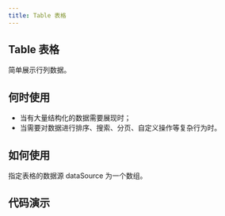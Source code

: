 ```yaml
---
title: Table 表格
---
```


## Table 表格

简单展示行列数据。

## 何时使用

- 当有大量结构化的数据需要展现时；
- 当需要对数据进行排序、搜索、分页、自定义操作等复杂行为时。

## 如何使用

指定表格的数据源 dataSource 为一个数组。

## 代码演示

<div class="w-container">
    <w-table
        row-key="id"
        :columns="state.columns"
        :data-source="state.dataSource"
        :pagination="state.pagination"
        :row-selection="state.rowSelection"
        @change="onTableChange">
        <template v-slot:action="{ row }">
            <a @click="toView(row)" href="javascript:;" class="w-btn btn-link">查看</a>
        </template>
    </w-table>
</div>

<script setup>
import WTable from '../../packages/table'
import { reactive, ref, toRefs } from 'vue';

// 测试数据
const Storage = {
  getColumns() {
    return [
      {
        title: '序号',
        name: 'index',
      },
      {
        title: '姓名',
        name: 'name'
      },
      {
        title: '生日',
        name: 'birthday',
        scopedSlot: 'birthday'
      },
      {
        title: '年龄',
        name: 'age'
      },
      {
        title: '性别',
        name: 'sex'
      },
      {
        title: '操作',
        name: 'action',
        scopedSlot: 'action'
      }
    ];
  },
  getDataSource(number) {
      return Array(number).fill(1).map((item,index) => ({
          id: index,
          name: `test-${index}`,
          age: index + 1,
          birthday: (new Date().toLocaleString()),
          sex: '男'
      }))
  }
};

const state = reactive({
  dataSource: Storage.getDataSource(10),
  columns: Storage.getColumns(),
  pagination: {
    total: 101,
    current: 1,
    pageSize: 20,
    pageSizes: [10, 20, 30]
  },
  rowSelection: {
    type: 'checkbox',
    selectedRowKeys: [],
    onChange: function (selectedRowKeys, selectedRows) {
      console.log('selectedRowKeys:', selectedRowKeys);
      console.log('selectedRows:', selectedRows);
    },
    onSelect: function (record, selected, selectedRows) {
      console.log('record:', record, 'selected:', selected, 'selectedRows:', selectedRows);
    },
    onSelectAll: function (selected, selectedRows, changeRows) {
      console.log('selected:', selected, 'selectedRows:', selectedRows, 'changeRows:', changeRows);
    },
    onSelectInvert: function (selectedRows) {
      console.log('selectedRows:', selectedRows);
    }
  }
});

const onTableChange = () => {}

const toView = (row) => {
  console.log(row);
}

</script>
